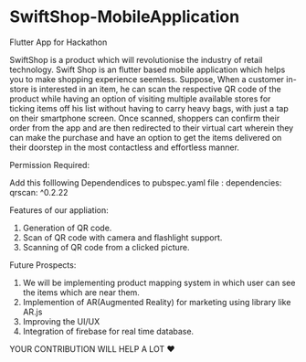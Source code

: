 # SwiftShop-MobileApplication
Flutter App for Hackathon

SwiftShop is a product which will revolutionise the industry of retail technology. Swift Shop is an flutter based mobile application which helps you to make
shopping experience seemless. Suppose, When a customer in-store is interested in an item, he can scan the respective QR code of the product while having an 
option of visiting multiple available stores for ticking items off his list without having to carry heavy bags, with just a tap on their smartphone screen. 
Once scanned, shoppers can confirm their order from the app and are then redirected to their virtual cart wherein they can make the purchase and have an 
option to get the items delivered on their doorstep in the most contactless and effortless manner.

Permission Required:
<uses-permission android:name="android.permission.CAMERA" />
<uses-permission android:name="android.permission.WRITE_EXTERNAL_STORAGE"/>
<uses-permission android:name="android.permission.READ_EXTERNAL_STORAGE"/>

Add this folllowing Dependendices to pubspec.yaml file :
dependencies:
 qrscan: ^0.2.22

Features of our appliation:
1. Generation of QR code.
2. Scan of QR code with camera and flashlight support.
3. Scanning of QR code from a clicked picture. 

Future Prospects:
1. We will be implementing product mapping system in which user can see the items which are near them.
2. Implemention of AR(Augmented Reality) for marketing using library like AR.js 
3. Improving the UI/UX 
4. Integration of firebase for real time database.


YOUR CONTRIBUTION WILL HELP A LOT ❤️
